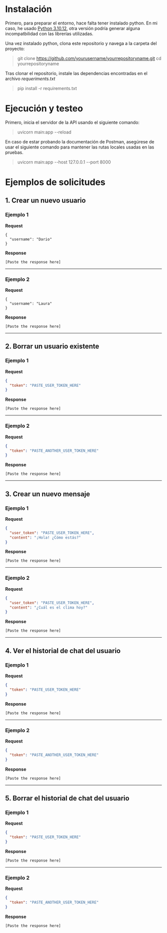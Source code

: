 # Instalación
Primero, para preparar el entorno, hace falta tener instalado python. En mi caso, he usado [Python 3.10.12](https://www.python.org/downloads/release/python-31012/), otra versión podría generar alguna incompatbilidad con las librerías utilizadas.

Una vez instalado python, clona este repositorio y navega a la carpeta del proyecto:

>git clone https://github.com/yourusername/yourrepositoryname.git
>cd yourrepositoryname

Tras clonar el repositorio, instale las dependencias encontradas en el archivo _requeriments.txt_

>pip install -r requirements.txt

# Ejecución y testeo

Primero, inicia el servidor de la API usando el siguiente comando:

>uvicorn main:app --reload

En caso de estar probando la documentación de Postman, asegúrese de usar el siguiente comando para mantener las rutas locales usadas en las pruebas.

>uvicorn main:app --host 127.0.0.1 --port 8000

# Ejemplos de solicitudes

## 1. Crear un nuevo usuario
### Ejemplo 1
**Request**
```
{
  "username": "Dario"
}
```
**Response**  
```
[Paste the response here]
```
---
### Ejemplo 2
**Request**  
```
{
  "username": "Laura"
}
```
**Response**  
```
[Paste the response here]
```

---

## 2. Borrar un usuario existente
### Ejemplo 1
**Request**  
```json
{
  "token": "PASTE_USER_TOKEN_HERE"
}
```
**Response**  
```
[Paste the response here]
```

---
### Ejemplo 2
**Request**  
```json
{
  "token": "PASTE_ANOTHER_USER_TOKEN_HERE"
}
```
**Response**  
```
[Paste the response here]
```

---

## 3. Crear un nuevo mensaje
### Ejemplo 1
**Request**  
```json
{
  "user_token": "PASTE_USER_TOKEN_HERE",
  "content": "¡Hola! ¿Cómo estás?"
}
```
**Response**  
```
[Paste the response here]
```

---
### Ejemplo 2
**Request**  
```json
{
  "user_token": "PASTE_USER_TOKEN_HERE",
  "content": "¿Cuál es el clima hoy?"
}
```
**Response**  
```
[Paste the response here]
```

---

## 4. Ver el historial de chat del usuario
### Ejemplo 1
**Request**  
```json
{
  "token": "PASTE_USER_TOKEN_HERE"
}
```
**Response**  
```
[Paste the response here]
```

---
### Ejemplo 2
**Request**  
```json
{
  "token": "PASTE_ANOTHER_USER_TOKEN_HERE"
}
```
**Response**  
```
[Paste the response here]
```

---

## 5. Borrar el historial de chat del usuario
### Ejemplo 1
**Request**  
```json
{
  "token": "PASTE_USER_TOKEN_HERE"
}
```
**Response**  
```
[Paste the response here]
```

---
### Ejemplo 2
**Request**  
```json
{
  "token": "PASTE_ANOTHER_USER_TOKEN_HERE"
}
```
**Response**  
```
[Paste the response here]
```
```
